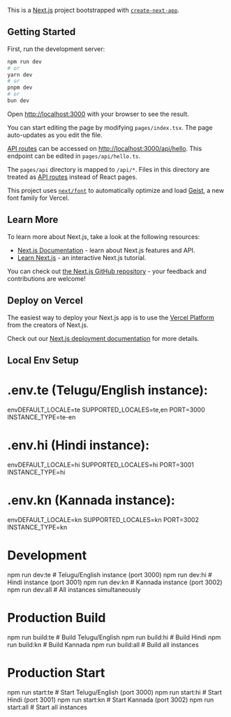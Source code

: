 This is a [Next.js](https://nextjs.org) project bootstrapped with [`create-next-app`](https://nextjs.org/docs/pages/api-reference/create-next-app).

## Getting Started

First, run the development server:

```bash
npm run dev
# or
yarn dev
# or
pnpm dev
# or
bun dev
```

Open [http://localhost:3000](http://localhost:3000) with your browser to see the result.

You can start editing the page by modifying `pages/index.tsx`. The page auto-updates as you edit the file.

[API routes](https://nextjs.org/docs/pages/building-your-application/routing/api-routes) can be accessed on [http://localhost:3000/api/hello](http://localhost:3000/api/hello). This endpoint can be edited in `pages/api/hello.ts`.

The `pages/api` directory is mapped to `/api/*`. Files in this directory are treated as [API routes](https://nextjs.org/docs/pages/building-your-application/routing/api-routes) instead of React pages.

This project uses [`next/font`](https://nextjs.org/docs/pages/building-your-application/optimizing/fonts) to automatically optimize and load [Geist](https://vercel.com/font), a new font family for Vercel.

## Learn More

To learn more about Next.js, take a look at the following resources:

- [Next.js Documentation](https://nextjs.org/docs) - learn about Next.js features and API.
- [Learn Next.js](https://nextjs.org/learn-pages-router) - an interactive Next.js tutorial.

You can check out [the Next.js GitHub repository](https://github.com/vercel/next.js) - your feedback and contributions are welcome!

## Deploy on Vercel

The easiest way to deploy your Next.js app is to use the [Vercel Platform](https://vercel.com/new?utm_medium=default-template&filter=next.js&utm_source=create-next-app&utm_campaign=create-next-app-readme) from the creators of Next.js.

Check out our [Next.js deployment documentation](https://nextjs.org/docs/pages/building-your-application/deploying) for more details.


## Local Env Setup

# .env.te (Telugu/English instance):
envDEFAULT_LOCALE=te
SUPPORTED_LOCALES=te,en
PORT=3000
INSTANCE_TYPE=te-en

# .env.hi (Hindi instance):
envDEFAULT_LOCALE=hi
SUPPORTED_LOCALES=hi
PORT=3001
INSTANCE_TYPE=hi

# .env.kn (Kannada instance):
envDEFAULT_LOCALE=kn
SUPPORTED_LOCALES=kn
PORT=3002
INSTANCE_TYPE=kn

# Development
npm run dev:te          # Telugu/English instance (port 3000)
npm run dev:hi          # Hindi instance (port 3001)
npm run dev:kn          # Kannada instance (port 3002)
npm run dev:all         # All instances simultaneously

# Production Build
npm run build:te        # Build Telugu/English
npm run build:hi        # Build Hindi
npm run build:kn        # Build Kannada
npm run build:all       # Build all instances

# Production Start
npm run start:te        # Start Telugu/English (port 3000)
npm run start:hi        # Start Hindi (port 3001)
npm run start:kn        # Start Kannada (port 3002)
npm run start:all       # Start all instances